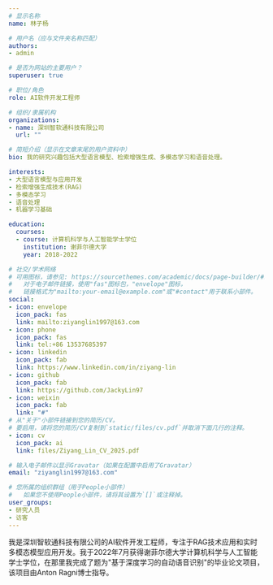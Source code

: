 ```yaml
---
# 显示名称
name: 林子杨

# 用户名（应与文件夹名称匹配）
authors:
- admin

# 是否为网站的主要用户？
superuser: true

# 职位/角色
role: AI软件开发工程师

# 组织/隶属机构
organizations:
- name: 深圳智软通科技有限公司
  url: ""

# 简短介绍（显示在文章末尾的用户资料中）
bio: 我的研究兴趣包括大型语言模型、检索增强生成、多模态学习和语音处理。

interests:
- 大型语言模型与应用开发
- 检索增强生成技术(RAG)
- 多模态学习
- 语音处理
- 机器学习基础

education:
  courses:
  - course: 计算机科学与人工智能学士学位
    institution: 谢菲尔德大学
    year: 2018-2022

# 社交/学术网络
# 可用图标，请参见: https://sourcethemes.com/academic/docs/page-builder/#icons
#   对于电子邮件链接，使用"fas"图标包，"envelope"图标，
#   链接格式为"mailto:your-email@example.com"或"#contact"用于联系小部件。
social:
- icon: envelope
  icon_pack: fas
  link: mailto:ziyanglin1997@163.com
- icon: phone
  icon_pack: fas
  link: tel:+86 13537685397
- icon: linkedin
  icon_pack: fab
  link: https://www.linkedin.com/in/ziyang-lin
- icon: github
  icon_pack: fab
  link: https://github.com/JackyLin97
- icon: weixin
  icon_pack: fab
  link: "#"
# 从"关于"小部件链接到您的简历/CV。
# 要启用，请将您的简历/CV复制到`static/files/cv.pdf`并取消下面几行的注释。
- icon: cv
  icon_pack: ai
  link: files/Ziyang_Lin_CV_2025.pdf

# 输入电子邮件以显示Gravatar（如果在配置中启用了Gravatar）
email: "ziyanglin1997@163.com"

# 您所属的组织群组（用于People小部件）
#   如果您不使用People小部件，请将其设置为`[]`或注释掉。
user_groups:
- 研究人员
- 访客
---
```


我是深圳智软通科技有限公司的AI软件开发工程师，专注于RAG技术应用和实时多模态模型应用开发。我于2022年7月获得谢菲尔德大学计算机科学与人工智能学士学位，在那里我完成了题为"基于深度学习的自动语音识别"的毕业论文项目，该项目由Anton Ragni博士指导。

